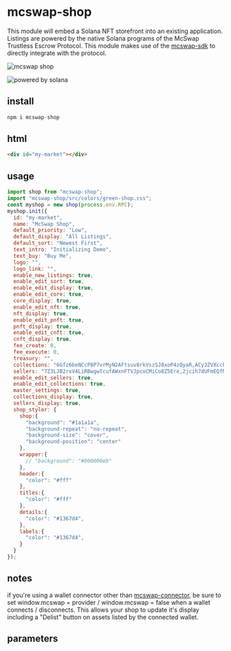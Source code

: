 # mcswap-shop
This module will embed a Solana NFT storefront into an existing application. Listings are powered by the native Solana programs of the McSwap Trustless Escrow Protocol. This module makes use of the [mcswap-sdk](https://github.com/SolDapper/mcswap-sdk) to directly integrate with the protocol.

![mcswap shop](https://repository-images.githubusercontent.com/944741416/d30f1c19-99a5-479f-ab66-ba9ab5d4c6e5)

![powered by solana](http://mcswap.xyz/gh/stacked-color.svg)

## install
```javascript
npm i mcswap-shop
```

## html
```html
<div id="my-market"></div>
```

## usage
```javascript
import shop from "mcswap-shop";
import "mcswap-shop/src/colors/green-shop.css";
const myshop = new shop(process.env.RPC);
myshop.init({
  id: "my-market",
  name: "McSwap Shop",
  default_priority: "Low",
  default_display: "All Listings",
  default_sort: "Newest First",
  text_intro: "Initializing Demo",
  text_buy: "Buy Me",
  logo: "",
  logo_link: "",
  enable_new_listings: true,
  enable_edit_sort: true,
  enable_edit_display: true,
  enable_edit_core: true,
  core_display: true,
  enable_edit_nft: true,
  nft_display: true,
  enable_edit_pnft: true,
  pnft_display: true,
  enable_edit_cnft: true,
  cnft_display: true,
  fee_create: 0,
  fee_execute: 0,
  treasury: "",
  collections: "6Gfz6beNCcP8P7vrMyN2AFtsuv8rkVszSJ8xoP4zQyaR,ACy3ZVXcch8mZXUtRVqsJfa2DhFHxnUJpBb4oeN9tZsX,BL8ocmGmaEiM73JYjAAhgAmHPbtuY3CThYem9g4N5PqQ,BTJPWLW7DLQWpm2TNNEByAM5a1E1AGJp4h43czo9YBLc,Cq2BNRoE5RqyqSmACDQLx4ivp3MgmePwd2mdroZ5hmom,H3mnaqNFFNwqRfEiWFsRTgprCvG4tYFfmNezGEVnaMuQ",
  sellers: "7Z3LJB2rxV4LiRBwgwTcufAWxnFTVJpcoCMiCo8Z5Ere,2jcih7dUFmEQfMUXQQnL2Fkq9zMqj4jwpHqvRVe3gGLL",
  enable_edit_sellers: true,
  enable_edit_collections: true,
  master_settings: true,
  collections_display: true,
  sellers_display: true,
  shop_styler: {
    shop:{
      "background": "#1a1a1a",
      "background-repeat": "no-repeat",
      "background-size": "cover",
      "background-position": "center"
    },
    wrapper:{
      // "background": "#000000eb"
    },
    header:{
      "color": "#fff"
    },
    titles:{
      "color": "#fff"
    },
    details:{
      "color": "#1367d4",
    },
    labels:{
      "color": "#1367d4",
    }
  }
});
```

## notes
if you're using a wallet connector other than [mcswap-connector](https://github.com/SolDapper/mcswap-connector), be sure to set window.mcswap = provider / window.mcswap = false when a wallet connects / disconnects. This allows your shop to update it's display including a "Delist" button on assets listed by the connected wallet.

## parameters

